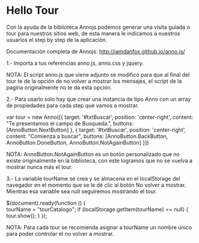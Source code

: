 # Hello Tour
Con la ayuda de la biblioteca Annojs podemos generar una visita guiada o tour para nuestros sitios web, de esta manera le indicamos a nuestros usuarios el step by step de la aplicación.

Documentación completa de Annojs: http://iamdanfox.github.io/anno.js/

1.- Importa a tus referencias  anno.js, anno.css y jquery.

NOTA: El script anno.js que viene adjunto se modificó para que al final del tour te de la opción de no volver a mostrar los mensajes, el script de la pagina originalmente no te da esta opción.

2.- Para usarlo solo hay que crear una instancia de tipo Anno con un array de propiedades para cada step que vamos a mostrar.

  var tour = new Anno([{
                    target: '#txtBuscar',
                    position: 'center-right',
                    content: "Te presentamos el campo de Busqueda.",
                    buttons: [AnnoButton.NextButton]
                },
                {
                    target: '#txtBuscar',
                    position: 'center-right',
                    content: "Comienza a buscar",
                    buttons: [AnnoButton.BackButton, AnnoButton.DoneButton, AnnoButton.NotAgainButton]
                }])
		
NOTA: AnnoButton.NotAgainButton es un botón personalizado que no existe originalmente en la biblioteca, con este logramos que no se vuelva a mostrar nunca más el tour.

3.- La  variable tourName se crea y se almacena en el localStorage del navegador en el momento que se le dé clic al botón No volver a mostrar. Mientras esa variable sea null seguiremos mostrando el tour.

$(document).ready(function () {                
				tourName = "tourCatalogo";
                    if (localStorage.getItem(tourName) == null) {
                        tour.show();
                    }
                });
		
NOTA: Para cada tour se recomienda asignar a tourName un nombre único para poder controlar el no volver a mostrar.
